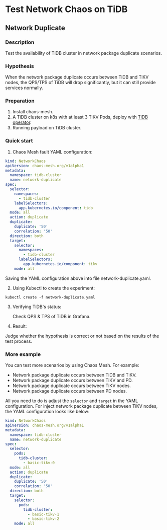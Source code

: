 # Test Network Chaos on TiDB

## Network Duplicate

### Description

Test the availability of TiDB cluster in network package duplicate scenarios.

### Hypothesis

When the network package duplicate occurs between TiDB and TiKV nodes, the QPS/TPS of TiDB will drop significantly, but it can still provide services normally.

### Preparation

1. Install chaos-mesh.
2. A TiDB cluster on k8s with at least 3 TiKV Pods, deploy with [TiDB operator](https://docs.pingcap.com/tidb-in-kubernetes/stable/tidb-operator-overview).
3. Running payload on TiDB cluster.

### Quick start

1. Chaos Mesh fault YAML configuration:

```YAML
kind: NetworkChaos
apiVersion: chaos-mesh.org/v1alpha1
metadata:
  namespace: tidb-cluster
  name: network-duplicate
spec:
  selector:
    namespaces:
      - tidb-cluster
    labelSelectors:
      app.kubernetes.io/component: tidb
  mode: all
  action: duplicate
  duplicate:
    duplicate: '50'
    correlation: '50'
  direction: both
  target:
    selector:
      namespaces:
        - tidb-cluster
      labelSelectors:
        app.kubernetes.io/component: tikv
    mode: all
```

Saving the YAML configuration above into file network-duplicate.yaml.

2. Using Kubectl to create the experiment:

```
kubectl create -f network-duplicate.yaml
```

3. Verifying TiDB's status:

    Check QPS & TPS of TiDB in Grafana.
    <!-- TODO: Add some Grafana picture -->

4. Result:

Judge whether the hypothesis is correct or not based on the results of the test process.

### More example

You can test more scenarios by using Chaos Mesh. For example:

- Network package duplicate occurs between TiDB and TiKV.
- Network package duplicate occurs between TiKV and PD.
- Network package duplicate occurs between TiKV nodes.
- Network package duplicate occurs between PD nodes.

All you need to do is adjust the `selector` and `target` in the YAML configuration. For inject network package duplicate between TiKV nodes, the YAML configuration looks like below:

```YAML
kind: NetworkChaos
apiVersion: chaos-mesh.org/v1alpha1
metadata:
  namespace: tidb-cluster
  name: network-duplicate
spec:
  selector:
    pods:
      tidb-cluster:
        - basic-tikv-0
  mode: all
  action: duplicate
  duplicate:
    duplicate: '50'
    correlation: '50'
  direction: both
  target:
    selector:
      pods:
        tidb-cluster:
          - basic-tikv-1
          - basic-tikv-2
    mode: all
```
